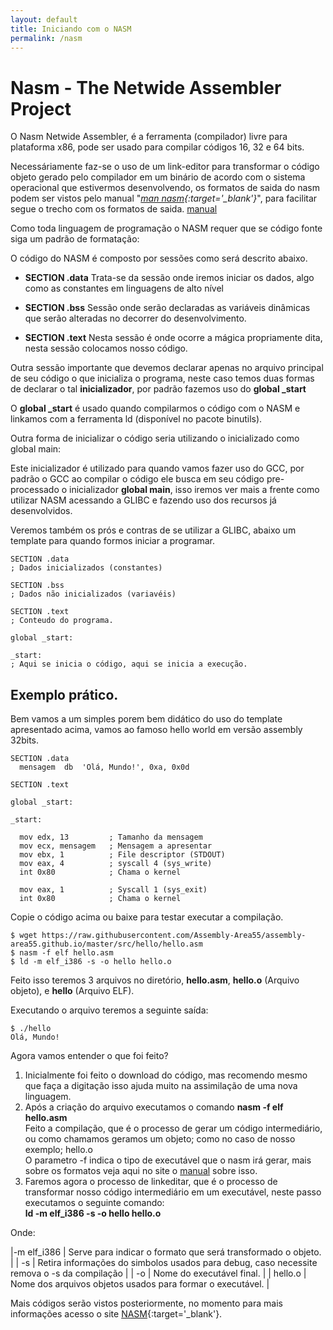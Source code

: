 ```yaml
---
layout: default
title: Iniciando com o NASM
permalink: /nasm
---
```


# Nasm - The Netwide Assembler Project

O Nasm Netwide Assembler, é a ferramenta (compilador) livre para plataforma x86, pode ser usado para compilar códigos 16, 32 e 64 bits.

Necessáriamente faz-se o uso de um link-editor para transformar o código objeto gerado pelo compilador em um binário de acordo com o sistema operacional que estivermos desenvolvendo, os formatos de saida do nasm podem ser vistos pelo manual "*[man nasm](https://linux.die.net/man/1/nasm){:target='_blank'}*", para facilitar segue o trecho com os formatos de saida. [manual](/nasm-output-format)

Como toda linguagem de programação o NASM requer que se código fonte siga um padrão de formatação:

O código do NASM é composto por sessões como será descrito abaixo.

* **SECTION .data**
Trata-se da sessão onde iremos iniciar os dados, algo como as constantes em linguagens de alto nível

* **SECTION .bss**
Sessão onde serão declaradas as variáveis dinâmicas que serão alteradas no decorrer do desenvolvimento.

* **SECTION .text**
Nesta sessão é onde ocorre a mágica propriamente dita, nesta sessão colocamos nosso código.


Outra sessão importante que devemos declarar apenas no arquivo principal de seu código o que inicializa o programa, neste caso temos duas formas de declarar o tal **inicializador**, por padrão fazemos uso do **global _start**

O **global _start** é usado quando compilarmos o código com o NASM e linkamos com a ferramenta ld (disponível no pacote binutils).

Outra forma de inicializar o código seria utilizando o inicializado como global main:

Este inicializador é utilizado para quando vamos fazer uso do GCC, por padrão o GCC ao compilar o código ele busca em seu código pre-processado o inicializador **global main**, isso iremos ver mais a frente como utilizar NASM acessando a GLIBC e fazendo uso dos recursos já desenvolvidos.

Veremos também os prós e contras de se utilizar a GLIBC, abaixo um template para quando formos iniciar a programar.

```assembly
SECTION .data
; Dados inicializados (constantes)

SECTION .bss
; Dados não inicializados (variavéis)

SECTION .text
; Conteudo do programa.

global _start:

_start:
; Aqui se inicia o código, aqui se inicia a execução.

```

## Exemplo prático.

Bem vamos a um simples porem bem didático do uso do template apresentado acima, vamos ao famoso hello world em versão assembly 32bits.

```assembly
SECTION .data
  mensagem  db  'Olá, Mundo!', 0xa, 0x0d

SECTION .text

global _start:

_start:

  mov edx, 13         ; Tamanho da mensagem
  mov ecx, mensagem   ; Mensagem a apresentar
  mov ebx, 1          ; File descriptor (STDOUT)
  mov eax, 4          ; syscall 4 (sys_write)
  int 0x80            ; Chama o kernel

  mov eax, 1          ; Syscall 1 (sys_exit)
  int 0x80            ; Chama o kernel

```
Copie o código acima ou baixe para testar executar a compilação.

```
$ wget https://raw.githubusercontent.com/Assembly-Area55/assembly-area55.github.io/master/src/hello/hello.asm
$ nasm -f elf hello.asm
$ ld -m elf_i386 -s -o hello hello.o
```

Feito isso teremos 3 arquivos no diretório, **hello.asm**, **hello.o** (Arquivo objeto), e **hello** (Arquivo ELF).

Executando o arquivo teremos a seguinte saída:

```
$ ./hello
Olá, Mundo!
```

Agora vamos entender o que foi feito?

1. Inicialmente foi feito o download do código, mas recomendo mesmo que faça a digitação isso ajuda muito na assimilação de uma nova linguagem.
2. Após a criação do arquivo executamos o comando **nasm -f elf hello.asm** <br>
  Feito a compilação, que é o processo de gerar um código intermediário, ou como chamamos geramos um objeto; como no caso de nosso exemplo; hello.o<br>
  O parametro -f indica o tipo de executável que o nasm irá gerar, mais sobre os formatos veja aqui no site o [manual](/nasm-output-format) sobre isso.
3. Faremos agora o processo de linkeditar, que é o processo de transformar nosso código intermediário em um
  executável, neste passo executamos o seguinte comando:<br>
  **ld -m elf_i386 -s -o hello hello.o**

Onde:

  |-m elf_i386 | Serve para indicar o formato que será transformado o objeto. |
  | -s | Retira informações do simbolos usados para debug, caso necessite remova o -s da compilação |
  | -o | Nome do executável final. |
  | hello.o | Nome dos arquivos objetos usados para formar o executável. |

Mais códigos serão vistos posteriormente, no momento para mais informações acesso o site [NASM](http://www.nasm.us){:target='_blank'}.
